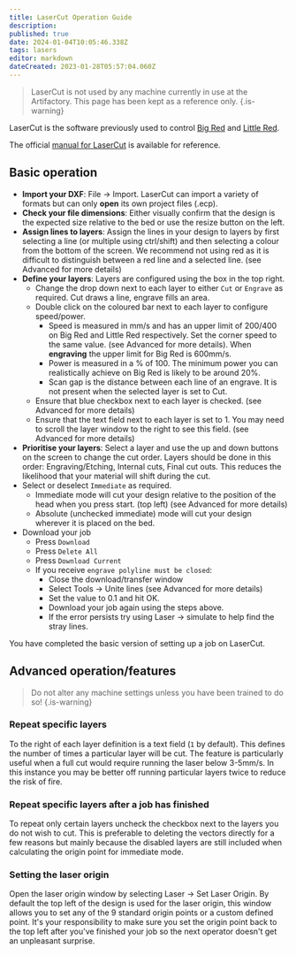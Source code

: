 ```yaml
---
title: LaserCut Operation Guide
description: 
published: true
date: 2024-01-04T10:05:46.338Z
tags: lasers
editor: markdown
dateCreated: 2023-01-28T05:57:04.060Z
---
```


> LaserCut is not used by any machine currently in use at the Artifactory. This page has been kept as a reference only.
{.is-warning}

LaserCut is the software previously used to control [Big Red](/tools/lasers/bigred) and [Little Red](/tools/lasers/littlered).

The official [manual for LaserCut](/tools/lasers/lasercut5.3_manual_v1.6.pdf) is available for reference.

## Basic operation

* **Import your DXF**: File -> Import. LaserCut can import a variety of formats but can only **open** its own project files (.ecp).
* **Check your file dimensions**: Either visually confirm that the design is the expected size relative to the bed or use the resize button on the left.
* **Assign lines to layers**: Assign the lines in your design to layers by first selecting a line (or multiple using ctrl/shift) and then selecting a colour from the bottom of the screen. We recommend not using red as it is difficult to distinguish between a red line and a selected line. (see Advanced for more details)
* **Define your layers**: Layers are configured using the box in the top right.
  * Change the drop down next to each layer to either `Cut` or `Engrave` as required. Cut draws a line, engrave fills an area.
  * Double click on the coloured bar next to each layer to configure speed/power.
    * Speed is measured in mm/s and has an upper limit of 200/400 on Big Red and Little Red respectively. Set the corner speed to the same value. (see Advanced for more details). When **engraving** the upper limit for Big Red is 600mm/s.
    * Power is measured in a % of 100. The minimum power you can realistically achieve on Big Red is likely to be around 20%.
    * Scan gap is the distance between each line of an engrave. It is not present when the selected layer is set to Cut.
  * Ensure that blue checkbox next to each layer is checked. (see Advanced for more details)
  * Ensure that the text field next to each layer is set to 1. You may need to scroll the layer window to the right to see this field. (see Advanced for more details)
* **Prioritise your layers**: Select a layer and use the up and down buttons on the screen to change the cut order. Layers should be done in this order: Engraving/Etching, Internal cuts, Final cut outs. This reduces the likelihood that your material will shift during the cut.
* Select or deselect `Immediate` as required.
  * Immediate mode will cut your design relative to the position of the head when you press start. (top left) (see Advanced for more details)
  * Absolute (unchecked immediate) mode will cut your design wherever it is placed on the bed.
* Download your job
  * Press `Download`
  * Press `Delete All`
  * Press `Download Current`
  * If you receive `engrave polyline must be closed`:
    * Close the download/transfer window
    * Select Tools -> Unite lines (see Advanced for more details)
    * Set the value to 0.1 and hit OK.
    * Download your job again using the steps above.
    * If the error persists try using Laser -> simulate to help find the stray lines.

You have completed the basic version of setting up a job on LaserCut.

## Advanced operation/features

> Do not alter any machine settings unless you have been trained to do so!
{.is-warning}

### Repeat specific layers

To the right of each layer definition is a text field (`1` by default). This defines the number of times a particular layer will be cut. The feature is particularly useful when a full cut would require running the laser below 3-5mm/s. In this instance you may be better off running particular layers twice to reduce the risk of fire.

### Repeat specific layers after a job has finished

To repeat only certain layers uncheck the checkbox next to the layers you do not wish to cut. This is preferable to deleting the vectors directly for a few reasons but mainly because the disabled layers are still included when calculating the origin point for immediate mode.

### Setting the laser origin

Open the laser origin window by selecting Laser -> Set Laser Origin. By default the top left of the design is used for the laser origin, this window allows you to set any of the 9 standard origin points or a custom defined point. It's your responsibility to make sure you set the origin point back to the top left after you've finished your job so the next operator doesn't get an unpleasant surprise.
